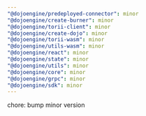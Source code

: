 ```yaml
---
"@dojoengine/predeployed-connector": minor
"@dojoengine/create-burner": minor
"@dojoengine/torii-client": minor
"@dojoengine/create-dojo": minor
"@dojoengine/torii-wasm": minor
"@dojoengine/utils-wasm": minor
"@dojoengine/react": minor
"@dojoengine/state": minor
"@dojoengine/utils": minor
"@dojoengine/core": minor
"@dojoengine/grpc": minor
"@dojoengine/sdk": minor
---
```


chore: bump minor version
